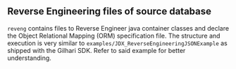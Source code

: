 ## Reverse Engineering files of source database ##
```reveng``` contains files to Reverse Engineer java container classes and declare the Object Relational Mapping (ORM) specification file.
The structure and execution is very similar to ```examples/JDX_ReverseEngineeringJSONExample``` as shipped with the Gilhari SDK. Refer to said example for better understanding. 
    